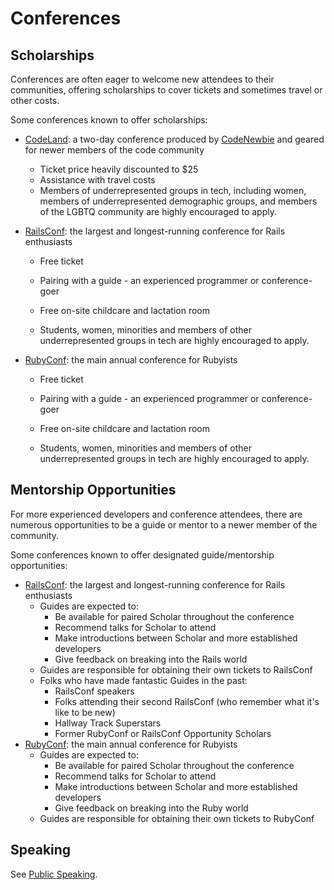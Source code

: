 # Conferences

## Scholarships

Conferences are often eager to welcome new attendees to their communities, offering scholarships to cover tickets and sometimes travel or other costs.

Some conferences known to offer scholarships:

* [CodeLand](http://codelandconf.com/#scholarship): a two-day conference produced by [CodeNewbie](https://www.codenewbie.org/) and geared for newer members of the code community
  * Ticket price heavily discounted to $25
  * Assistance with travel costs
  * Members of underrepresented groups in tech, including women, members of underrepresented demographic groups, and members of the LGBTQ community are highly encouraged to apply.
* [RailsConf](https://railsconf.com/): the largest and longest-running conference for Rails enthusiasts

  * Free ticket

  * Pairing with a guide - an experienced programmer or conference-goer

  * Free on-site childcare and lactation room

  * Students, women, minorities and members of other underrepresented groups in tech are highly encouraged to apply.

* [RubyConf](http://rubyconf.org/): the main annual conference for Rubyists

  * Free ticket

  * Pairing with a guide - an experienced programmer or conference-goer

  * Free on-site childcare and lactation room

  * Students, women, minorities and members of other underrepresented groups in tech are highly encouraged to apply.

## Mentorship Opportunities

For more experienced developers and conference attendees, there are numerous opportunities to be a guide or mentor to a newer member of the community.

Some conferences known to offer designated guide/mentorship opportunities:

* [RailsConf](https://railsconf.com/): the largest and longest-running conference for Rails enthusiasts
  * Guides are expected to:
    * Be available for paired Scholar throughout the conference
    * Recommend talks for Scholar to attend
    * Make introductions between Scholar and more established developers
    * Give feedback on breaking into the Rails world
  * Guides are responsible for obtaining their own tickets to RailsConf
  * Folks who have made fantastic Guides in the past:
    * RailsConf speakers
    * Folks attending their second RailsConf \(who remember what it's like to be new\)
    * Hallway Track Superstars
    * Former RubyConf or RailsConf Opportunity Scholars
* [RubyConf](http://rubyconf.org/): the main annual conference for Rubyists
  * Guides are expected to:
    * Be available for paired Scholar throughout the conference
    * Recommend talks for Scholar to attend
    * Make introductions between Scholar and more established developers
    * Give feedback on breaking into the Ruby world
  * Guides are responsible for obtaining their own tickets to RubyConf

## Speaking

See [Public Speaking](/career-building/public-speaking/README.md).

